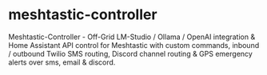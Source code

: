 # meshtastic-controller
Meshtastic-Controller - Off-Grid LM-Studio / Ollama / OpenAI integration &amp; Home Assistant API control for Meshtastic with custom commands, inbound / outbound Twilio SMS routing, Discord channel routing &amp; GPS emergency alerts over sms, email &amp; discord.
